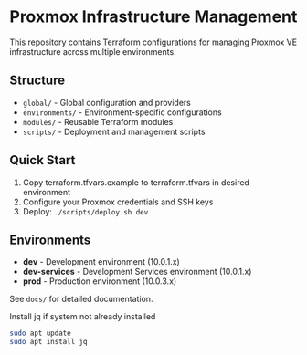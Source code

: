 # Proxmox Infrastructure Management

This repository contains Terraform configurations for managing Proxmox VE infrastructure across multiple environments.

## Structure
- `global/` - Global configuration and providers
- `environments/` - Environment-specific configurations
- `modules/` - Reusable Terraform modules
- `scripts/` - Deployment and management scripts

## Quick Start
1. Copy terraform.tfvars.example to terraform.tfvars in desired environment
2. Configure your Proxmox credentials and SSH keys
3. Deploy: `./scripts/deploy.sh dev`

## Environments
- **dev** - Development environment (10.0.1.x)
- **dev-services** - Development Services environment (10.0.1.x)
- **prod** - Production environment (10.0.3.x)

See `docs/` for detailed documentation.

Install jq if system not already installed
```sh
sudo apt update
sudo apt install jq
```